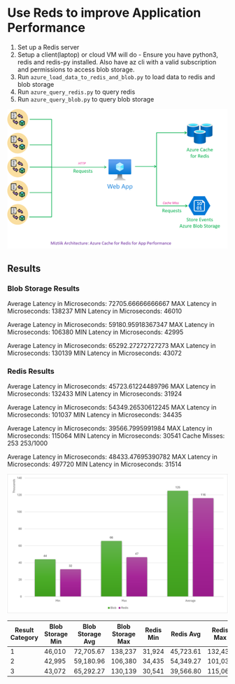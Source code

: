 # Use Reds to improve Application Performance

1. Set up a Redis server
1. Setup a client(laptop) or cloud VM will do - Ensure you have python3, redis and redis-py installed. Also have az cli with a valid subscription and permissions to access blob storage.
1. Run `azure_load_data_to_redis_and_blob.py` to load data to redis and blob storage
1. Run `azure_query_redis.py` to query redis
1. Run `azure_query_blob.py` to query blob storage

![Miztiik Automation - Use Reds to improve Application Performance](images/miztiik_automation_azure_redis_cache_for_application_performance_001.png)

## Results

### Blob Storage Results

Average Latency in Microseconds: 72705.66666666667
MAX Latency in Microseconds: 138237
MIN Latency in Microseconds: 46010

Average Latency in Microseconds: 59180.95918367347
MAX Latency in Microseconds: 106380
MIN Latency in Microseconds: 42995

Average Latency in Microseconds: 65292.27272727273
MAX Latency in Microseconds: 130139
MIN Latency in Microseconds: 43072

### Redis Results

Average Latency in Microseconds: 45723.61224489796
MAX Latency in Microseconds: 132433
MIN Latency in Microseconds: 31924

Average Latency in Microseconds: 54349.26530612245
MAX Latency in Microseconds: 101037
MIN Latency in Microseconds: 34435

Average Latency in Microseconds: 39566.7995991984
MAX Latency in Microseconds: 115064
MIN Latency in Microseconds: 30541
Cache Misses: 253 253/1000

Average Latency in Microseconds: 48433.47695390782
MAX Latency in Microseconds: 497720
MIN Latency in Microseconds: 31514

![Miztiik Automation - Use Reds to improve Application Performance](images/miztiik_automation_azure_redis_cache_for_application_performance_002.png)

| Result Category | Blob Storage Min | Blob Storage Avg | Blob Storage Max | Redis Min | Redis Avg | Redis Max |
|-----------------|------------------|------------------|------------------|-----------|-----------|-----------|
| 1               | 46,010           | 72,705.67        | 138,237          | 31,924    | 45,723.61 | 132,433   |
| 2               | 42,995           | 59,180.96        | 106,380          | 34,435    | 54,349.27 | 101,037   |
| 3               | 43,072           | 65,292.27        | 130,139          | 30,541    | 39,566.80 | 115,064   |

